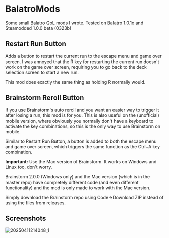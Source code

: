 # BalatroMods
Some small Balatro QoL mods I wrote. Tested on Balatro 1.0.1o and Steamodded 1.0.0 beta (0323b)

## Restart Run Button
Adds a button to restart the current run to the escape menu and game over screen.
I was annoyed that the R key for restarting the current run doesn't work on the game over screen, requiring you to go back to the deck selection screen to start a new run.

This mod does exactly the same thing as holding R normally would.

## Brainstorm Reroll Button
If you use Brainstorm's auto reroll and you want an easier way to trigger it after losing a run, this mod is for you.
This is also useful on the (unofficial) mobile version, where obviously you normally don't have a keyboard to activate the key combinations, so this is the only way to use Brainstorm on mobile.

Similar to Restart Run Button, a button is added to both the escape menu and game over screen, which triggers the same function as the Ctrl+A key combination.

**Important:** Use the Mac version of Brainstorm. It works on Windows and Linux too, don't worry.

Brainstorm 2.0.0 (Windows only) and the Mac version (which is in the master repo) have completely different code (and even different functionality) and the mod is only made to work with the Mac version.

Simply download the Brainstorm repo using Code->Download ZIP instead of using the files from releases.

## Screenshots
![20250411214048_1](https://github.com/user-attachments/assets/e313eac2-9f58-4a70-9bad-0e9150cb2c9c)
